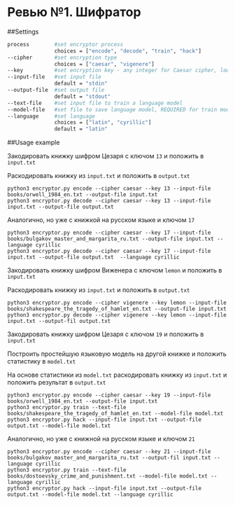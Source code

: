 # Ревью №1. Шифратор

##Settings

```bash
process        #set encryptor process
               choices = ["encode", "decode", "train", "hack"]
--cipher       #set encryption type
               choices = ["caesar", "vigenere"] 
--key          #set encryption key - any integer for Caesar cipher, lower case string for Vigenere cipher
--input-file   #set input file
               default = "stdin"
--output-file  #set output file
               default = "stdout"
--text-file    #set input file to train a language model
--model-file   #set file to save language model, REQUIRED for train mode
--language     #set language 
               choices = ["latin", "cyrillic"]
               default = "latin"
```

##Usage example

Закодировать книжку шифром Цезаря с ключом `13` и положить в `input.txt`

Раскодировать книжку из `input.txt` и положить в `output.txt` 
```
python3 encryptor.py encode --cipher caesar --key 13 --input-file books/orwell_1984_en.txt --output-file input.txt
python3 encryptor.py decode --cipher caesar --key 13 --input-file input.txt --output-file output.txt
```
Аналогично, но уже с книжкой на русском языке и ключом `17`
```
python3 encryptor.py encode --cipher caesar --key 17 --input-file books/bulgakov_master_and_margarita_ru.txt --output-file input.txt --language cyrillic
python3 encryptor.py decode --cipher caesar --key 17 --input-file input.txt --output-file output.txt  --language cyrillic
```
Закодировать книжку шифром Виженера с ключом `lemon` и положить в `input.txt`

Раскодировать книжку из `input.txt` и положить в `output.txt` 
```
python3 encryptor.py encode --cipher vigenere --key lemon --input-file books/shakespeare_the_tragedy_of_hamlet_en.txt --output-file input.txt
python3 encryptor.py decode --cipher vigenere --key lemon --input-file input.txt --output-fil output.txt
```
Закодировать книжку шифром Цезаря с ключом `19` и положить в `input.txt`

Построить простейшую языковую модель на другой книжке и положить статистику в `model.txt`

На основе статистики из `model.txt` раскодировать книжку из `input.txt` и положить результат в `output.txt`
```
python3 encryptor.py encode --cipher caesar --key 19 --input-file books/orwell_1984_en.txt --output-file input.txt
python3 encryptor.py train --text-file books/shakespeare_the_tragedy_of_hamlet_en.txt --model-file model.txt
python3 encryptor.py hack --input-file input.txt --output-file output.txt --model-file model.txt
```
Аналогично, но уже с книжной на русском языке и ключом `21`
```
python3 encryptor.py encode --cipher caesar --key 21 --input-file books/bulgakov_master_and_margarita_ru.txt --output-fil input.txt --language cyrillic
python3 encryptor.py train --text-file books/dostoevsky_crime_and_punishment.txt --model-file model.txt --language cyrillic
python3 encryptor.py hack --input-file input.txt --output-file output.txt --model-file model.txt --language cyrillic
```